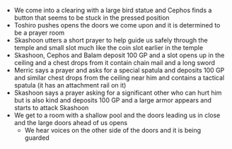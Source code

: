 - We come into a clearing with a large bird statue and Cephos finds a button that seems to be stuck in the pressed position
- Toshiro pushes opens the doors we come upon and it is determined to be a prayer room
- Skashoon utters a short prayer to help guide us safely through the temple and small slot much like the coin slot earlier in the temple
- Skashoon, Cephos and Balam deposit 100 GP and a slot opens up in the ceiling and a chest drops from it contain chain mail and a long sword
- Merric says a prayer and asks for a special spatula and deposits 100 GP and similar chest drops from the ceiling near him and contains a tactical spatula (it has an attachment rail on it)
- Skashoon says a prayer asking for a significant other who can hurt him but is also kind and deposits 100 GP and a large armor appears and starts to attack Skashoon
- We get to a room with a shallow pool and the doors leading us in close and the large doors ahead of us opens
	- We hear voices on the other side of the doors and it is being guarded